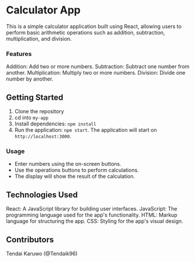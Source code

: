 # Calculator App

This is a simple calculator application built using React, allowing users to perform basic arithmetic operations such as addition, subtraction, multiplication, and division.

### Features
Addition: Add two or more numbers.
Subtraction: Subtract one number from another.
Multiplication: Multiply two or more numbers.
Division: Divide one number by another.

## Getting Started
1. Clone the repository
2. cd into `my-app`
2. Install dependencies: `npm install`
3. Run the application: `npm start`. The application will start on `http://localhost:3000`.

### Usage
- Enter numbers using the on-screen buttons.
- Use the operations buttons to perform calculations.
- The display will show the result of the calculation.

## Technologies Used
React: A JavaScript library for building user interfaces.
JavaScript: The programming language used for the app's functionality.
HTML: Markup language for structuring the app.
CSS: Styling for the app's visual design.


## Contributors
Tendai Karuwo (@Tendaik96)
